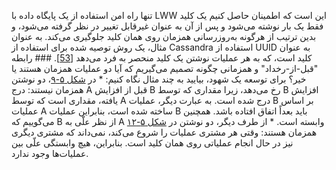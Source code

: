 تنها راه امن استفاده از یک پایگاه داده با LWW این است که اطمینان حاصل کنیم یک کلید فقط یک بار نوشته می‌شود و
پس از آن به عنوان غیرقابل تغییر در نظر گرفته می‌شود، و بدین ترتیب از هرگونه به‌روزرسانی همزمان روی همان کلید جلوگیری می‌کند. به عنوان مثال،
یک روش توصیه شده برای استفاده از Cassandra استفاده از UUID به عنوان کلید است، که به هر عملیات نوشتن یک
کلید منحصر به فرد می‌دهد [[53](ch05.html#Ellis2013ug)]. ### رابطه "قبل-از-رخداد" و همزمانی 
چگونه تصمیم می‌گیریم که آیا دو عملیات همزمان هستند یا خیر؟ برای توسعه یک شهود، بیایید
به چند مثال نگاه کنیم: *  در [شکل ۵-۹](#fig_replication_causality)، دو نوشتن همزمان نیستند: درج A قبل از
افزایش B رخ می‌دهد، زیرا مقداری که توسط B افزایش یافته، مقداری است که توسط A درج شده است. به عبارت دیگر، عملیات
B بر اساس عملیات A ساخته شده است، بنابراین عملیات B باید بعداً اتفاق افتاده باشد.
همچنین می‌گوییم که B از نظر علّی به A وابسته است. *  از طرف دیگر، دو نوشتن در [شکل ۵-۱۲](#fig_replication_concurrency) همزمان هستند: وقتی هر
مشتری عملیات را شروع می‌کند، نمی‌داند که مشتری دیگری نیز در حال انجام عملیاتی
روی همان کلید است. بنابراین، هیچ وابستگی علّی بین عملیات‌ها وجود ندارد.